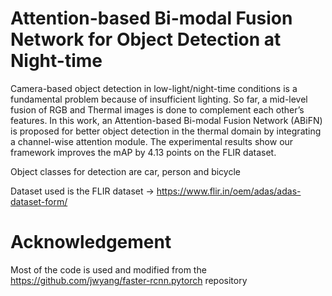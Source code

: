 # Attention-based Bi-modal Fusion Network for Object Detection at Night-time

Camera-based object detection in low-light/night-time conditions is a fundamental problem because of insufficient lighting. 
So far, a mid-level fusion of RGB and Thermal images is done to complement each other’s features. 
In this work, an Attention-based Bi-modal Fusion Network (ABiFN) is proposed for better object detection in the thermal domain by integrating a channel-wise attention module. The experimental results show our framework improves the mAP by 4.13 points on the FLIR dataset.

Object classes for detection are car, person and bicycle

Dataset used is the FLIR dataset -> https://www.flir.in/oem/adas/adas-dataset-form/

# Acknowledgement

Most of the code is used and modified from the https://github.com/jwyang/faster-rcnn.pytorch repository
